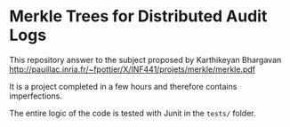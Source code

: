 # Merkle Trees for Distributed Audit Logs

This repository answer to the subject proposed by Karthikeyan Bhargavan
http://pauillac.inria.fr/~fpottier/X/INF441/projets/merkle/merkle.pdf

It is a project completed in a few hours and therefore contains imperfections.

The entire logic of the code is tested with Junit in the `tests/` folder.
